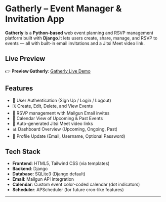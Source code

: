 # Gatherly – Event Manager & Invitation App 

**Gatherly** is a **Python-based** web event planning and RSVP management platform built with **Django**.It lets users create, share, manage, and RSVP to events — all with built-in email invitations and a Jitsi Meet video link.




##  Live Preview

👉 **Preview Gatherly**: [Gatherly Live Demo](https://drive.google.com/file/d/1pidF9BPXoze2BHWDoyiQDFK2SjuUoKE9/view?usp=sharing)  




##  Features

- 🔐 User Authentication (Sign Up / Login / Logout)
- 🗓️ Create, Edit, Delete, and View Events
- 📩 RSVP management with Mailgun Email invites
- 📆 Calendar View of Upcoming & Past Events
- 🎥 Auto-generated Jitsi Meet video links
- 📊 Dashboard Overview (Upcoming, Ongoing, Past)
- 👤 Profile Update (Email, Username, Optional Password)



##  Tech Stack

- **Frontend**: HTML5, Tailwind CSS (via templates)
- **Backend**: Django 
- **Database**: SQLite3 (Django default)
- **Email**: Mailgun API integration
- **Calendar**: Custom event color-coded calendar (dot indicators)
- **Scheduler**: APScheduler (for future cron-like features)

---
